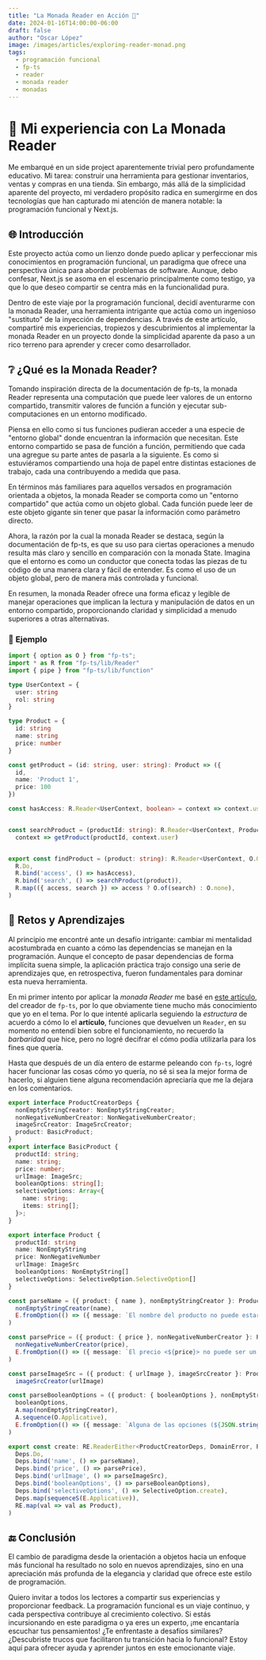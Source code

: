 ```yaml
---
title: "La Monada Reader en Acción 📖"
date: 2024-01-16T14:00:00-06:00
draft: false
author: "Oscar López" 
image: /images/articles/exploring-reader-monad.png
tags: 
  - programación funcional 
  - fp-ts
  - reader 
  - monada reader
  - monadas
---
```


# 📖 Mi experiencia con La Monada Reader 
Me embarqué en un side project aparentemente trivial pero profundamente educativo. Mi tarea: construir una herramienta para gestionar inventarios, ventas y compras en una tienda. Sin embargo, más allá de la simplicidad aparente del proyecto, mi verdadero propósito radica en sumergirme en dos tecnologías que han capturado mi atención de manera notable: la programación funcional y Next.js.

## 🌐 Introducción 
Este proyecto actúa como un lienzo donde puedo aplicar y perfeccionar mis conocimientos en programación funcional, un paradigma que ofrece una perspectiva única para abordar problemas de software. Aunque, debo confesar, Next.js se asoma en el escenario principalmente como testigo, ya que lo que deseo compartir se centra más en la funcionalidad pura.

Dentro de este viaje por la programación funcional, decidí aventurarme con la monada Reader, una herramienta intrigante que actúa como un ingenioso "sustituto" de la inyección de dependencias. A través de este artículo, compartiré mis experiencias, tropiezos y descubrimientos al implementar la monada Reader en un proyecto donde la simplicidad aparente da paso a un rico terreno para aprender y crecer como desarrollador.

## ❔ ¿Qué es la Monada Reader? 
Tomando inspiración directa de la documentación de fp-ts, la monada Reader representa una computación que puede leer valores de un entorno compartido, transmitir valores de función a función y ejecutar sub-computaciones en un entorno modificado.

Piensa en ello como si tus funciones pudieran acceder a una especie de "entorno global" donde encuentran la información que necesitan. Este entorno compartido se pasa de función a función, permitiendo que cada una agregue su parte antes de pasarla a la siguiente. Es como si estuviéramos compartiendo una hoja de papel entre distintas estaciones de trabajo, cada una contribuyendo a medida que pasa.

En términos más familiares para aquellos versados en programación orientada a objetos, la monada Reader se comporta como un "entorno compartido" que actúa como un objeto global. Cada función puede leer de este objeto gigante sin tener que pasar la información como parámetro directo.

Ahora, la razón por la cual la monada Reader se destaca, según la documentación de fp-ts, es que su uso para ciertas operaciones a menudo resulta más claro y sencillo en comparación con la monada State. Imagina que el entorno es como un conductor que conecta todas las piezas de tu código de una manera clara y fácil de entender. Es como el uso de un objeto global, pero de manera más controlada y funcional.

En resumen, la monada Reader ofrece una forma eficaz y legible de manejar operaciones que implican la lectura y manipulación de datos en un entorno compartido, proporcionando claridad y simplicidad a menudo superiores a otras alternativas.

### 🚀 Ejemplo

```ts 
import { option as O } from "fp-ts";
import * as R from "fp-ts/lib/Reader"
import { pipe } from "fp-ts/lib/function"

type UserContext = {
  user: string 
  rol: string
}

type Product = {
  id: string 
  name: string 
  price: number
}

const getProduct = (id: string, user: string): Product => ({
  id, 
  name: 'Product 1', 
  price: 100
})

const hasAccess: R.Reader<UserContext, boolean> = context => context.user === 'admin' 


const searchProduct = (productId: string): R.Reader<UserContext, Product> => 
  context => getProduct(productId, context.user)


export const findProduct = (product: string): R.Reader<UserContext, O.Option<Product>> => pipe(
  R.Do, 
  R.bind('access', () => hasAccess), 
  R.bind('search', () => searchProduct(product)), 
  R.map(({ access, search }) => access ? O.of(search) : O.none), 
)

```


## 🤔 Retos y Aprendizajes 
Al principio me encontré ante un desafío intrigante: cambiar mi mentalidad acostumbrada en cuanto a cómo las dependencias se manejan en la programación. Aunque el concepto de pasar dependencias de forma implícita suena simple, la aplicación práctica trajo consigo una serie de aprendizajes que, en retrospectiva, fueron fundamentales para dominar esta nueva herramienta.

En mi primer intento por aplicar la *monada Reader* me basé en [este artículo](https://dev.to/gcanti/getting-started-with-fp-ts-reader-1ie5), del creador de `fp-ts`, por lo que obviamente tiene mucho más conocimiento que yo en el tema. Por lo que intenté aplicarla seguiendo la *estructura* de acuerdo a cómo lo el **artículo**, funciones que devuelven un `Reader`, en su momento no entendí bien sobre el funcionamiento, no recuerdo la *barbaridad* que hice, pero no logré decifrar el cómo podía utilizarla para los fines que quería. 

Hasta que después de un día entero de estarme peleando con `fp-ts`, logré hacer funcionar las cosas cómo yo quería, no sé si sea la mejor forma de hacerlo, si alguien tiene alguna recomendación apreciaría que me la dejara en los comentarios.  

```ts
export interface ProductCreatorDeps {
  nonEmptyStringCreator: NonEmptyStringCreator;
  nonNegativeNumberCreator: NonNegativeNumberCreator;
  imageSrcCreator: ImageSrcCreator;
  product: BasicProduct;
}
export interface BasicProduct {
  productId: string;
  name: string;
  price: number;
  urlImage: ImageSrc;
  booleanOptions: string[];
  selectiveOptions: Array<{
    name: string;
    items: string[];
  }>;
}

export interface Product {
  productId: string
  name: NonEmptyString
  price: NonNegativeNumber
  urlImage: ImageSrc
  booleanOptions: NonEmptyString[]
  selectiveOptions: SelectiveOption.SelectiveOption[]
}

const parseName = ({ product: { name }, nonEmptyStringCreator }: ProductCreatorDeps) => pipe(
  nonEmptyStringCreator(name), 
  E.fromOption(() => ({ message: `El nombre del producto no puede estar vacío`}))
)

const parsePrice = ({ product: { price }, nonNegativeNumberCreator }: ProductCreatorDeps) => pipe(
  nonNegativeNumberCreator(price), 
  E.fromOption(() => ({ message: `El precio <${price}> no puede ser un número no negativo`}))
)

const parseImageSrc = ({ product: { urlImage }, imageSrcCreator }: ProductCreatorDeps) => 
  imageSrcCreator(urlImage)

const parseBooleanOptions = ({ product: { booleanOptions }, nonEmptyStringCreator }: ProductCreatorDeps) => pipe(
  booleanOptions, 
  A.map(nonEmptyStringCreator), 
  A.sequence(O.Applicative), 
  E.fromOption(() => ({ message: `Alguna de las opciones (${JSON.stringify(booleanOptions)}) es un string vacío`}))
)

export const create: RE.ReaderEither<ProductCreatorDeps, DomainError, Product> = pipe(
  Deps.Do, 
  Deps.bind('name', () => parseName), 
  Deps.bind('price', () => parsePrice), 
  Deps.bind('urlImage', () => parseImageSrc), 
  Deps.bind('booleanOptions', () => parseBooleanOptions), 
  Deps.bind('selectiveOptions', () => SelectiveOption.create), 
  Deps.map(sequenceS(E.Applicative)),
  RE.map(val => val as Product),
)
```

## 🔚 Conclusión 
El cambio de paradigma desde la orientación a objetos hacia un enfoque más funcional ha resultado no solo en nuevos aprendizajes, sino en una apreciación más profunda de la elegancia y claridad que ofrece este estilo de programación.

Quiero invitar a todos los lectores a compartir sus experiencias y proporcionar feedback. La programación funcional es un viaje continuo, y cada perspectiva contribuye al crecimiento colectivo. Si estás incursionando en este paradigma o ya eres un experto, ¡me encantaría escuchar tus pensamientos! ¿Te enfrentaste a desafíos similares? ¿Descubriste trucos que facilitaron tu transición hacia lo funcional? Estoy aquí para ofrecer ayuda y aprender juntos en este emocionante viaje.